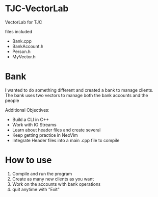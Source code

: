 # TJC-VectorLab
VectorLab for TJC

files included
- Bank.cpp
- BankAccount.h
- Person.h
- MyVector.h

# Bank
I wanted to do something different and created a bank to manage clients.
The bank uses two vectors to manage both the bank accounts and the people

Additional Objectives: 

- Build a CLI in C++
- Work with IO Streams
- Learn about header files and create several
- Keep getting practice in NeoVim
- Integrate Header files into a main .cpp file to compile

# How to use
1. Compile and run the program
2. Create as many new clients as you want
3. Work on the accounts with bank operations
4. quit anytime with "Exit"

